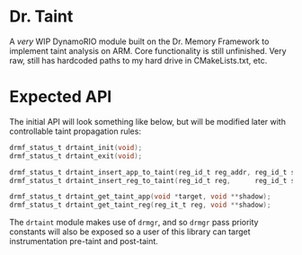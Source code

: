 # Dr. Taint

A *very* WIP DynamoRIO module built on the Dr. Memory Framework to implement taint
analysis on ARM. Core functionality is still unfinished. Very raw, still has hardcoded
paths to my hard drive in CMakeLists.txt, etc.

# Expected API

The initial API will look something like below, but will be modified later with
controllable taint propagation rules:

```c
drmf_status_t drtaint_init(void);
drmf_status_t drtaint_exit(void);

drmf_status_t drtaint_insert_app_to_taint(reg_id_t reg_addr, reg_id_t scratch);
drmf_status_t drtaint_insert_reg_to_taint(reg_id_t reg,      reg_id_t scratch);

drmf_status_t drtaint_get_taint_app(void *target, void **shadow);
drmf_status_t drtaint_get_taint_reg(reg_it_t reg, void **shadow);
```

The `drtaint` module makes use of `drmgr`, and so `drmgr` pass priority constants will
also be exposed so a user of this library can target instrumentation pre-taint and
post-taint.
